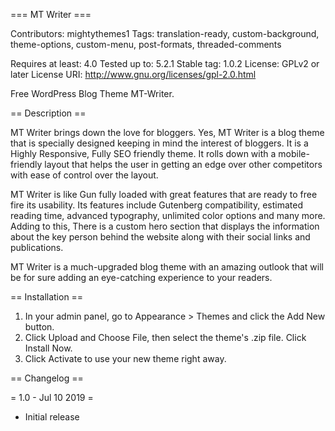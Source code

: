 === MT Writer ===

Contributors: mightythemes1
Tags: translation-ready, custom-background, theme-options, custom-menu, post-formats, threaded-comments

Requires at least: 4.0
Tested up to: 5.2.1
Stable tag: 1.0.2
License: GPLv2 or later
License URI: http://www.gnu.org/licenses/gpl-2.0.html

Free WordPress Blog Theme MT-Writer.

== Description ==

MT Writer brings down the love for bloggers. Yes, MT Writer is a blog theme that is specially designed keeping in mind the interest of bloggers. It is a Highly Responsive, Fully SEO friendly theme. It rolls down with a mobile-friendly layout that helps the user in getting an edge over other competitors with ease of control over the layout.

MT Writer is like Gun fully loaded with great features that are ready to free fire its usability. Its features include Gutenberg compatibility, estimated reading time, advanced typography, unlimited color options and many more. Adding to this, There is a custom hero section that displays the information about the key person behind the website along with their social links and publications.

MT Writer is a much-upgraded blog theme with an amazing outlook that will be for sure adding an eye-catching experience to your readers.


== Installation ==
	
1. In your admin panel, go to Appearance > Themes and click the Add New button.
2. Click Upload and Choose File, then select the theme's .zip file. Click Install Now.
3. Click Activate to use your new theme right away.

== Changelog ==

= 1.0 - Jul 10 2019 =
* Initial release